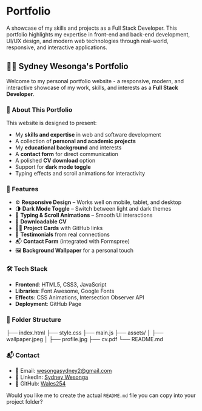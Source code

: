 # Portfolio
A showcase of my skills and projects as a Full Stack Developer. This portfolio highlights my expertise in front-end and back-end development, UI/UX design, and modern web technologies through real-world, responsive, and interactive applications.

## 🧑‍💻 Sydney Wesonga's Portfolio

Welcome to my personal portfolio website - a responsive, modern, and interactive showcase of my work, skills, and interests as a **Full Stack Developer**.

### 📌 About This Portfolio

This website is designed to present:

* My **skills and expertise** in web and software development
* A collection of **personal and academic projects**
* My **educational background** and interests
* A **contact form** for direct communication
* A polished **CV download** option
* Support for **dark mode toggle**
* Typing effects and scroll animations for interactivity


### 🧩 Features

* ⚙️ **Responsive Design** – Works well on mobile, tablet, and desktop
* 🌗 **Dark Mode Toggle** – Switch between light and dark themes
* 🧠 **Typing & Scroll Animations** – Smooth UI interactions
* 📄 **Downloadable CV**
* 👨‍💻 **Project Cards** with GitHub links
* 💬 **Testimonials** from real connections
* 📬 **Contact Form** (integrated with Formspree)
* 🖼️ **Background Wallpaper** for a personal touch


### 🛠️ Tech Stack

* **Frontend**: HTML5, CSS3, JavaScript
* **Libraries**: Font Awesome, Google Fonts
* **Effects**: CSS Animations, Intersection Observer API
* **Deployment**:  GitHub Page

### 📁 Folder Structure

├── index.html
├── style.css
├── main.js
├── assets/
│   ├── wallpaper.jpeg
│   ├── profile.jpg
├── cv.pdf
└── README.md


### 📬 Contact

* 📧 Email: [wesongasydney2@gmail.com](mailto:wesongasydney2@gmail.com)
* 🔗 LinkedIn: [Sydney Wesonga](https://www.linkedin.com/in/sydney-wesonga-4102992a1)
* 🐙 GitHub: [Wales254](https://github.com/Wales254)


Would you like me to create the actual `README.md` file you can copy into your project folder?
